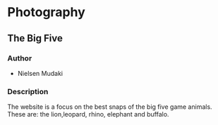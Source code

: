 # Photography
## The Big Five
### Author
* Nielsen Mudaki

### Description
The website is a focus on the best snaps of the big five game animals. These are: the lion,leopard, rhino, elephant and buffalo.